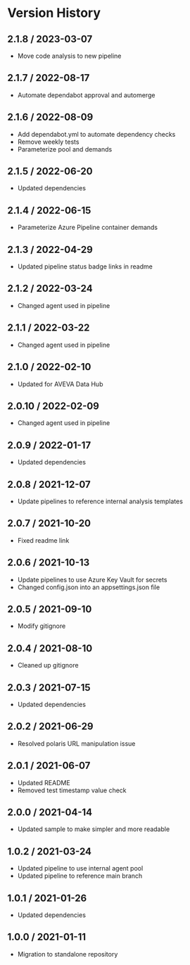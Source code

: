 # Version History

## 2.1.8 / 2023-03-07

- Move code analysis to new pipeline

## 2.1.7 / 2022-08-17

- Automate dependabot approval and automerge

## 2.1.6 / 2022-08-09

- Add dependabot.yml to automate dependency checks
- Remove weekly tests
- Parameterize pool and demands

## 2.1.5 / 2022-06-20

- Updated dependencies

## 2.1.4 / 2022-06-15

- Parameterize Azure Pipeline container demands

## 2.1.3 / 2022-04-29

- Updated pipeline status badge links in readme

## 2.1.2 / 2022-03-24

- Changed agent used in pipeline

## 2.1.1 / 2022-03-22

- Changed agent used in pipeline

## 2.1.0 / 2022-02-10

- Updated for AVEVA Data Hub

## 2.0.10 / 2022-02-09

- Changed agent used in pipeline

## 2.0.9 / 2022-01-17

- Updated dependencies

## 2.0.8 / 2021-12-07

- Update pipelines to reference internal analysis templates

## 2.0.7 / 2021-10-20

- Fixed readme link

## 2.0.6 / 2021-10-13

- Update pipelines to use Azure Key Vault for secrets
- Changed config.json into an appsettings.json file

## 2.0.5 / 2021-09-10

- Modify gitignore

## 2.0.4 / 2021-08-10

- Cleaned up gitignore

## 2.0.3 / 2021-07-15

- Updated dependencies

## 2.0.2 / 2021-06-29

- Resolved polaris URL manipulation issue

## 2.0.1 / 2021-06-07

- Updated README
- Removed test timestamp value check

## 2.0.0 / 2021-04-14

- Updated sample to make simpler and more readable

## 1.0.2 / 2021-03-24

- Updated pipeline to use internal agent pool
- Updated pipeline to reference main branch

## 1.0.1 / 2021-01-26

- Updated dependencies

## 1.0.0 / 2021-01-11

- Migration to standalone repository
